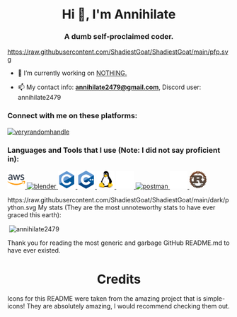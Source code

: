 <h1 align="center">Hi 👋, I'm Annihilate</h1>  
<h3 align="center">A dumb self-proclaimed coder.</h3>  

https://raw.githubusercontent.com/ShadiestGoat/ShadiestGoat/main/pfp.svg
  
- 🔭 I’m currently working on [NOTHING.](https://helenkellersimulator.org/)  
  
- 📫 My contact info: **annihilate2479@gmail.com**, Discord user: annihilate2479  
  
<h3 align="left">Connect with me on these platforms:</h3>  
<p align="left">  
<a href="https://www.youtube.com/@veryrandomhandle" target="blank"><img align="center" src="https://raw.githubusercontent.com/rahuldkjain/github-profile-readme-generator/master/src/images/icons/Social/youtube.svg" alt="veryrandomhandle" height="30" width="40" /></a>  
</p>  
  
<h3 align="left">Languages and Tools that I use (Note: I did not say proficient in):</h3>  
<p align="left"> <a href="https://aws.amazon.com" target="_blank" rel="noreferrer"> <img src="https://raw.githubusercontent.com/devicons/devicon/master/icons/amazonwebservices/amazonwebservices-original-wordmark.svg" alt="aws" width="40" height="40"/> </a> <a href="https://www.blender.org/" target="_blank" rel="noreferrer"> <img src="https://download.blender.org/branding/community/blender_community_badge_white.svg" alt="blender" width="40" height="40"/> </a> <a href="https://www.cprogramming.com/" target="_blank" rel="noreferrer"> <img src="https://raw.githubusercontent.com/devicons/devicon/master/icons/c/c-original.svg" alt="c" width="40" height="40"/> </a> <a href="https://www.w3schools.com/cpp/" target="_blank" rel="noreferrer"> <img src="https://raw.githubusercontent.com/devicons/devicon/master/icons/cplusplus/cplusplus-original.svg" alt="cplusplus" width="40" height="40"/> </a> <a href="https://www.linux.org/" target="_blank" rel="noreferrer"> <img src="https://raw.githubusercontent.com/devicons/devicon/master/icons/linux/linux-original.svg" alt="linux" width="40" height="40"/> </a> <a href="https://www.postgresql.org" target="_blank" rel="noreferrer"> <img src="https://raw.githubusercontent.com/ShadiestGoat/ShadiestGoat/main/dark/postgresql.svg" alt="postgresql" width="40" height="40"/> </a> <a href="https://postman.com" target="_blank" rel="noreferrer"> <img src="https://www.vectorlogo.zone/logos/getpostman/getpostman-icon.svg" alt="postman" width="40" height="40"/> </a> <a href="https://www.python.org" target="_blank" rel="noreferrer"> <img src="https://raw.githubusercontent.com/ShadiestGoat/ShadiestGoat/main/dark/python.svg" alt="python" width="40" height="40"/> </a> <a href="https://www.rust-lang.org" target="_blank" rel="noreferrer"> <img src="https://raw.githubusercontent.com/annihilate2479/annihilate2479/main/rust.svg" alt="rust" width="40" height="40"/> </a> </p>  
https://raw.githubusercontent.com/ShadiestGoat/ShadiestGoat/main/dark/python.svg
  My stats (They are the most unnoteworthy stats to have ever graced this earth):
<p>&nbsp;<img align="center" src="https://github-readme-stats.vercel.app/api?username=annihilate2479&show_icons=true&locale=en" alt="annihilate2479" /></p>
Thank you for reading the most generic and garbage GitHub README.md to have ever existed.

<h1 align="center">Credits</h1> 
Icons for this README were taken from the amazing project that is simple-icons! They are absolutely amazing, I would recommend checking them out.
